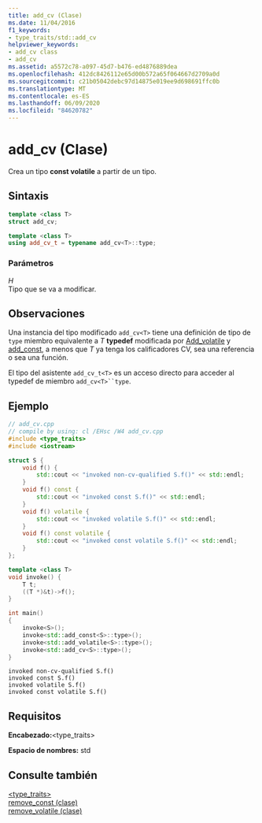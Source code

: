 ```yaml
---
title: add_cv (Clase)
ms.date: 11/04/2016
f1_keywords:
- type_traits/std::add_cv
helpviewer_keywords:
- add_cv class
- add_cv
ms.assetid: a5572c78-a097-45d7-b476-ed4876889dea
ms.openlocfilehash: 412dc8426112e65d00b572a65f064667d2709a0d
ms.sourcegitcommit: c21b05042debc97d14875e019ee9d698691ffc0b
ms.translationtype: MT
ms.contentlocale: es-ES
ms.lasthandoff: 06/09/2020
ms.locfileid: "84620782"
---
```

# <a name="add_cv-class"></a>add_cv (Clase)

Crea un tipo **const volatile** a partir de un tipo.

## <a name="syntax"></a>Sintaxis

```cpp
template <class T>
struct add_cv;

template <class T>
using add_cv_t = typename add_cv<T>::type;
```

### <a name="parameters"></a>Parámetros

*H*\
Tipo que se va a modificar.

## <a name="remarks"></a>Observaciones

Una instancia del tipo modificado `add_cv<T>` tiene una definición de tipo de `type` miembro equivalente a *T* **typedef** modificada por [Add_volatile](add-volatile-class.md) y [add_const](add-const-class.md), a menos que *T* ya tenga los calificadores CV, sea una referencia o sea una función.

El tipo del asistente `add_cv_t<T>` es un acceso directo para acceder al typedef de miembro `add_cv<T>``type`.

## <a name="example"></a>Ejemplo

```cpp
// add_cv.cpp
// compile by using: cl /EHsc /W4 add_cv.cpp
#include <type_traits>
#include <iostream>

struct S {
    void f() {
        std::cout << "invoked non-cv-qualified S.f()" << std::endl;
    }
    void f() const {
        std::cout << "invoked const S.f()" << std::endl;
    }
    void f() volatile {
        std::cout << "invoked volatile S.f()" << std::endl;
    }
    void f() const volatile {
        std::cout << "invoked const volatile S.f()" << std::endl;
    }
};

template <class T>
void invoke() {
    T t;
    ((T *)&t)->f();
}

int main()
{
    invoke<S>();
    invoke<std::add_const<S>::type>();
    invoke<std::add_volatile<S>::type>();
    invoke<std::add_cv<S>::type>();
}
```

```Output
invoked non-cv-qualified S.f()
invoked const S.f()
invoked volatile S.f()
invoked const volatile S.f()
```

## <a name="requirements"></a>Requisitos

**Encabezado:**\<type_traits>

**Espacio de nombres:** std

## <a name="see-also"></a>Consulte también

[<type_traits>](type-traits.md)\
[remove_const (clase)](remove-const-class.md)\
[remove_volatile (clase)](remove-volatile-class.md)
